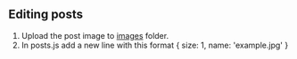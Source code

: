 ## Editing posts

1. Upload the post image to <a href="https://github.com/Laurashon/website/tree/master/images" target="_blank">images</a> folder.
2. In posts.js add a new line with this format { size: 1, name: 'example.jpg' }
